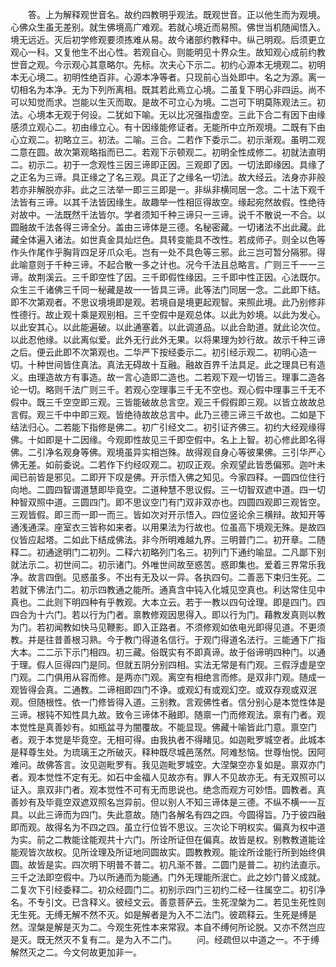 <!-- { "loadSidebar": true } -->
　　答。上为解释观世音名。故约四教明乎观法。既观世音。正以他生而为观境。心佛众生虽无差别。就生佛境高广难观。若就心境近而易照。佛世当机随闻悟入。境无远近。灭后初学修观要须拣难从易。故今诸部约教释中。纵己明观。后须更立观心一科。又复他生不出心性。若观自心。则能明见十界众生。故知观心成前约教世音之观。今示观心其意略尔。先标。次夫心下示二。初约心源本无境观二。初明本无心境二。初明性绝百非。心源本净等者。只现前心当处即中。名之为源。离一切相名为本净。无为下列所离相。既其若此焉立心境。二虽复下明心非四运。尚不可以知觉而求。岂能以生灭而取。是故不可立心为境。二岂可下明莫陈观法三。初法。心境本无观于何设。二犹如下喻。无以比况强指虚空。三此下合二有因下由缘感须立观心二。初由缘立心。有十因缘能修证者。无能所中立所观境。二既有下由心立观二。初略立三。初法。二喻。三合。二若作下委示二。初示渐观。虽明二观二意在圆。故次第观略指而已二。若观下示顿观二。初明全性成修二。初就法直明二。初示二。初于一念观性三因三谛即正因。三观即了因。一切法即缘因。具缘了之正名为三谛。具正缘之了名三观。具正了之缘名一切法。故大经云。法身亦非般若亦非解脱亦非。此之三法举一即三三即是一。非纵非横同居一念。二十法下观千法皆有三谛。以其千法皆因缘生。故趣举一性相叵得故空。缘起宛然故假。性绝待对故中。一法既然千法皆尔。学者须知千种三谛只一三谛。说千不散说一不合。以圆融故千法各得三谛全分。盖由三谛体是三德。名秘密藏。一切诸法不出此藏。此藏全体遍入诸法。如世真金具灿烂色。具转变能具不改性。若成师子。则全以色等作头作尾作乎胸背四足牙爪众毛。岂有一处不具色等三邪。此三岂可暂分隔邪。得此喻意则于千种三谛。不起合散一多之计也。况今千法且总略言。广则三千一一三谛。故荆溪云。三千即空性了因。三千即假性缘因。三千即中性正因。心法既尔。众生三千诸佛三千同一秘藏是故一一皆具三谛。此等法门同居一念。二此即下结。即不次第观者。不思议境境即是观。若境自是境更起观智。来照此境。此乃别修非性德行。故止观十乘是观别相。三千空假中是观总体。以此为妙境。以此为发心。以此安其心。以此能遍破。以此通塞着。以此调道品。以此合助道。就此论次位。以此忍他缘。以此离似爱。此外无行此外无果。以将果理为妙行故。故示千种三谛之后。便云此即不次第观也。二华严下按经委示二。初引经示观二。初明心造一切。十种世间皆住真法。真法无碍故十互融。融故百界千法具足。此之理具已有造义。由理造故方有事造。故一言心造即二造也。二若观下观一切皆三。理事二造各论一切。略则千法广则三千。若观心空理事三千无不空也。观心假中理事三千无不假中。既三千空空即三观。三皆能破故总言空。观三千假假即三观。以皆立故故总言假。观三千中中即三观。皆绝待故故总言中。此乃三德三谛三千故也。二如是下结法归心。二若能下指修是佛二。初广引经文二。初引证齐佛三。初约大经观缘得佛。十如即是十二因缘。今观即性故见三千即空假中。名上上智。初心修此即名得佛。二引净名观身等佛。观境虽异实相岂殊。故得观自身心等彼果佛。三引华严心佛无差。如前委说。二若作下约经叹观二。初叹正观。余观望此皆悉偏邪。迦叶未闻已前皆是邪见。二即开下叹是佛。开示悟入佛之知见。今家四释。一圆四位住行向地。二圆四智谓道慧即毕竟空。二道种慧不思议假。三一切智双遮中道。四一切种智双照中道。三圆四门。即不思议空门有门双非双亦也。四圆四观即三观皆空。三观皆假。即三而一即一而三。皆如次对开示悟入。四位竖论余三横辩。故知开等通浅通深。座室衣三皆称如来者。以用果法为行故也。位虽高下境观无殊。是故四仪皆应起塔。二如此下结成佛法。非今所明难越九界。三明普门二。初开章。二随释二。初通途明门二初列。二释六初略列门名三。初列门下通约喻显。二凡鄙下别就法示二。初世间二。初示诸门。外唯世间故至惑苦。惑即集也。爱着三界常乐我净。故言四倒。见惑虽多。不出有无及以一异。各执四句。二善恶下束归生死。二若就下佛法门二。初示四教通之能所。通真含中钝入化城见空真也。利达常住见中真也。二此则下明四种有乎教观。大本立云。若于一教以四句诠理。即是四门。四四合为十六门。若以行为门者。禀教修观因思得入。即以行为门。藉教发真则以教为门。若初闻教如快马见鞭影。即入正路者。不须修观如依电光即得见道。不更须教。并是往昔善根习熟。今于教门得道名信行。于观门得道名法行。三能通下广指大本。二二示下示门相四。初三藏。俗既实有不即真谛。故于俗谛明四种门。以通于理。假人叵得四门是同。但就五阴分别四相。实法无常是有门观。三假浮虚是空门观。二门俱用从容而修。是两亦门观。离空有相绝言而修。是双非门观。随成一观皆得会真。二通教。二谛相即四门不诤。或观幻有或观幻空。或双存观或双泯观。但随根性。依一门修皆得入道。三别教。言观佛性者。信分别心是本觉性体是三谛。根钝不知性具九故。致令三谛体不融即。随禀一门而修观法。禀有门者。观本觉性是真善妙有。如瓶盆寻为闇覆故。不能显现。佛藏十喻皆此门意。禀空门者。观于本觉是毕竟空。无相可得。由我执者不得睹见。如迦毗罗城空者。此城本是释尊生处。为琉璃王之所破灭。释种既尽城邑荡然。阿难愁恼。世尊怡悦。因阿难问。故佛答言。汝见迦毗罗有。我见迦毗罗城空。大涅槃空亦复如是。禀双亦门者。观本觉性不定有无。如石中金福人见故亦有。罪人不见故亦无。有无双照可以证入。禀双非门者。观本觉性不可有无而思说也。绝念而观方可妙悟。圆教者。真善妙有及毕竟空双遮双照名岂异前。但以别人不知三谛体是三德。不纵不横一一互具。以此三谛而为四门。失此意故。随门各解名有四之四。今圆得旨。乃于彼四融即而观。故得名为不四之四。虽立行位皆不思议。三次论下明权实。偏真为权中道为实。前之二教能诠能观共十六门。所诠所证但在偏真。故皆是权。别教教道能诠能观皆次故权。见所诠理及所证地同圆故实。圆教教观。能诠所诠能行所到始终俱圆。故皆是实。四次明下明普不普二。初凡渐不普。二圆门是普二。初约法直示。三千之法即空假中。乃以所通而为能通。门外无理能所泯亡。此之妙门普义成就。二复次下引经委释二。初众经圆门二。初别示四门三初约二经一往属空二。初引净名。不专引文。已含释义。彼经文云。善意菩萨云。生死涅槃为二。若见生死性则无生死。无缚无解不然不灭。如是解者是为入不二法门。彼疏释云。生死是缚是然。涅槃是解是灭为二。今观生死性本来常寂。本自不缚何所论脱。又亦不然岂应是灭。既无然灭不复有二。是为入不二门。
　　问。经疏但以中道之一。不于缚解然灭之二。今文何故更加非一。
